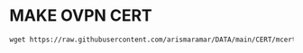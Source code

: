 # MAKE OVPN CERT


```html
wget https://raw.githubusercontent.com/arismaramar/DATA/main/CERT/mcert.sh && chmod +x mcert.sh && ./mcert.sh
